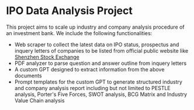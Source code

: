 # IPO Data Analysis Project
This project aims to scale up industry and company analysis procedure of 
an investment bank. We include the following functionalities:
- Web scraper to collect the latest data on IPO status, prospectus and inquery letters of companies to be listed 
  from official public website like [Shenzhen Stock Exchange](https://listing.szse.cn/projectdynamic/ipo/index.html)
- PDF analyzer to parse question and answer outline from inquery letters
- A custom GPT designed to extract information from the above documents
- Prompt templates for the custom GPT to generate structured industry and company analysis report including but 
  not limited to PESTLE analysis, Porter's Five Forces, SWOT analysis, BCG Matrix and Industry Value Chain analysis 
  